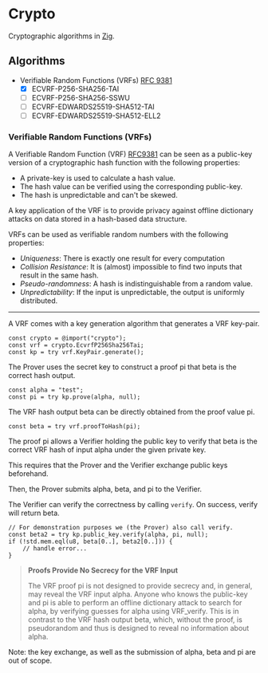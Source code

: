 # Crypto

Cryptographic algorithms in [Zig](https://ziglang.org/).

## Algorithms

- Verifiable Random Functions (VRFs) [RFC 9381](https://datatracker.ietf.org/doc/rfc9381/)
  - [x] ECVRF-P256-SHA256-TAI
  - [ ] ECVRF-P256-SHA256-SSWU
  - [ ] ECVRF-EDWARDS25519-SHA512-TAI
  - [ ] ECVRF-EDWARDS25519-SHA512-ELL2

### Verifiable Random Functions (VRFs)

A Verifiable Random Function (VRF) [RFC9381](https://datatracker.ietf.org/doc/rfc9381/)
can be seen as a public-key version of a cryptographic hash function with the following
properties:
- A private-key is used to calculate a hash value.
- The hash value can be verified using the corresponding public-key.
- The hash is unpredictable and can't be skewed.

A key application of the VRF is to provide privacy against offline
dictionary attacks on data stored in a hash-based data structure.

VRFs can be used as verifiable random numbers with the following properties:
- *Uniqueness*: There is exactly one result for every computation
- *Collision Resistance*: It is (almost) impossible to find two inputs that result in the same hash.
- *Pseudo-randomness*: A hash is indistinguishable from a random value.
- *Unpredictability*: If the input is unpredictable, the output is uniformly distributed.

---

A VRF comes with a key generation algorithm that generates
a VRF key-pair.
```zig
const crypto = @import("crypto");
const vrf = crypto.EcvrfP256Sha256Tai;
const kp = try vrf.KeyPair.generate();
```

The Prover uses the secret key to construct a proof pi that
beta is the correct hash output.
```zig
const alpha = "test";
const pi = try kp.prove(alpha, null);
```

The VRF hash output beta can be directly obtained from the
proof value pi.
```zig
const beta = try vrf.proofToHash(pi);
```

The proof pi allows a Verifier holding the public key to
verify that beta is the correct VRF hash of input alpha
under the given private key.

This requires that the Prover and the Verifier exchange
public keys beforehand.

Then, the Prover submits alpha, beta, and pi to the Verifier.

The Verifier can verify the correctness by calling `verify`.
On success, verify will return beta.
```zig
// For demonstration purposes we (the Prover) also call verify.
const beta2 = try kp.public_key.verify(alpha, pi, null);
if (!std.mem.eql(u8, beta[0..], beta2[0..])) {
    // handle error...
}
```

> **Proofs Provide No Secrecy for the VRF Input**
> 
> The VRF proof pi is not designed to provide secrecy and, in general,
> may reveal the VRF input alpha.  Anyone who knows the public-key and pi is able
> to perform an offline dictionary attack to search for alpha, by
> verifying guesses for alpha using VRF_verify.  This is in contrast to
> the VRF hash output beta, which, without the proof, is pseudorandom
> and thus is designed to reveal no information about alpha.

Note: the key exchange, as well as the submission of alpha,
beta and pi are out of scope.
